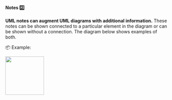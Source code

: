 <link rel="stylesheet" href="{{baseUrl}}/css/textbook.css">

<div class="website-content">

<div id="title">

#### Notes :two:

</div>

<div id="body">

**UML notes can augment UML diagrams with additional information.** These notes can be shown connected to a particular element in the diagram or can be shown without a connection. The diagram below shows examples of both.

<tip-box> 

:package: Example:

<img src="{{baseUrl}}/uml/notes/notes/images/adminProfessor.png" height="120" />
<p/>

</tip-box>

</div>

<div id="extras">
<div>

</div>
